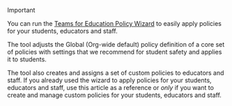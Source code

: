 > [!IMPORTANT]
> You can run the [Teams for Education Policy Wizard](../easy-policy-setup-edu.md) to easily apply policies for your students, educators and staff.
>
> The tool adjusts the Global (Org-wide default) policy definition of a core set of policies with settings that we recommend for student safety and applies it to students.
>
> The tool also creates and assigns a set of custom policies to educators and staff. If you already used the wizard to apply policies for your students, educators and staff, use this article as a reference or *only* if you want to create and manage custom policies for your students, educators and staff.
